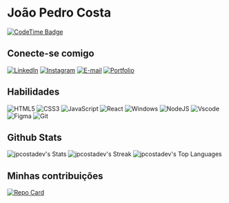 # João Pedro Costa

[![CodeTime Badge](https://img.shields.io/endpoint?style=social&color=222&url=https%3A%2F%2Fapi.codetime.dev%2Fshield%3Fid%3D26226%26project%3D%26in=0)](https://codetime.dev)
## Conecte-se comigo

[![LinkedIn](https://img.shields.io/badge/LinkedIn-0077B5?style=for-the-badge&logo=linkedin&logoColor=white)](https://www.linkedin.com/in/jo%C3%A3o-pedro-c-4a6040260/)
[![Instagram](https://img.shields.io/badge/-Instagram-%23E4405F?style=for-the-badge&logo=instagram&logoColor=white)](https://www.instagram.com/fallz.dev/)
[![E-mail](https://img.shields.io/badge/-Email-88B0DF?style=for-the-badge&logo=microsoft-outlook&logoColor=007BFF)](mailto:contatopedrodev@hotmail.com)
[![Portfolio](https://img.shields.io/badge/Portfolio-FF5722?style=for-the-badge&logo=todoist&logoColor=white)](https://jpcostadev.github.io/)

## Habilidades

![HTML5](https://img.shields.io/badge/HTML5-E34F26?style=for-the-badge&logo=html5&logoColor=white)
![CSS3](https://img.shields.io/badge/CSS3-1572B6?style=for-the-badge&logo=css3&logoColor=white)
![JavaScript](https://img.shields.io/badge/JavaScript-F7DF1E?style=for-the-badge&logo=javascript&logoColor=black)
![React](https://img.shields.io/badge/React-20232A?style=for-the-badge&logo=react&logoColor=61DAFB)
![Windows](https://img.shields.io/badge/Windows-000?style=for-the-badge&logo=windows&logoColor=2CA5E0)
![NodeJS](https://img.shields.io/badge/node.js-6DA55F?style=for-the-badge&logo=node.js&logoColor=white)
![Vscode](https://img.shields.io/badge/Vscode-007ACC?style=for-the-badge&logo=visual-studio-code&logoColor=white)
![Figma](https://img.shields.io/badge/Figma-696969?style=for-the-badge&logo=figma&logoColor=figma)
![Git](https://img.shields.io/badge/GIT-E44C30?style=for-the-badge&logo=git&logoColor=white)

## Github Stats

![jpcostadev's Stats](https://github-readme-stats.vercel.app/api?username=jpcostadev&theme=vue-dark&show_icons=true&hide_border=false&count_private=true)
![jpcostadev's Streak](https://github-readme-streak-stats.herokuapp.com/?user=jpcostadev&theme=vue-dark&hide_border=false)
![jpcostadev's Top Languages](https://github-readme-stats.vercel.app/api/top-langs/?username=jpcostadev&theme=vue-dark&show_icons=true&hide_border=false&layout=compact)

## Minhas contribuições

[![Repo Card](https://github-readme-stats.vercel.app/api/pin/?username=jpcostadev&repo=dio-lab-open-source&bg_color=000&border_color=30A3DC&show_icons=true&icon_color=30A3DC&title_color=E94D5F&text_color=FFF)](https://github.com/jpcostadev/dio-lab-open-source)
